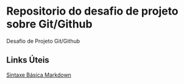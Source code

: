# Repositorio do desafio de projeto sobre Git/Github
Desafio de Projeto Git/Github

## Links Úteis
[Sintaxe Básica Markdown](https://www.markdownguide.org/basic-syntax/)
